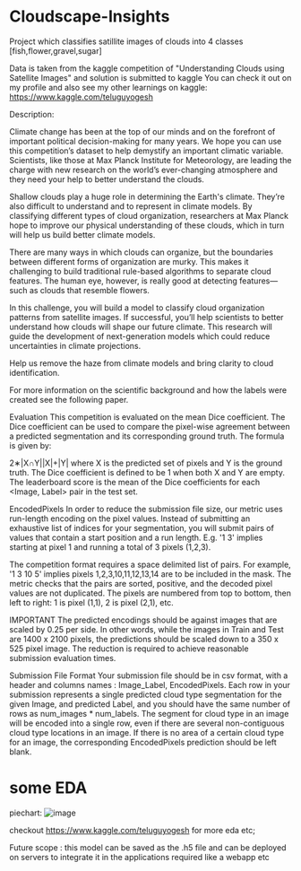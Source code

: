 # Cloudscape-Insights

Project which classifies satillite images of clouds into 4 classes [fish,flower,gravel,sugar]

Data is taken from the kaggle competition of "Understanding Clouds using Satellite Images" and solution is submitted to kaggle You can check it out on my profile and also see my other learnings on kaggle: https://www.kaggle.com/teluguyogesh

Description:

Climate change has been at the top of our minds and on the forefront of important political decision-making for many years. We hope you can use this competition’s dataset to help demystify an important climatic variable. Scientists, like those at Max Planck Institute for Meteorology, are leading the charge with new research on the world’s ever-changing atmosphere and they need your help to better understand the clouds.

Shallow clouds play a huge role in determining the Earth's climate. They’re also difficult to understand and to represent in climate models. By classifying different types of cloud organization, researchers at Max Planck hope to improve our physical understanding of these clouds, which in turn will help us build better climate models.

There are many ways in which clouds can organize, but the boundaries between different forms of organization are murky. This makes it challenging to build traditional rule-based algorithms to separate cloud features. The human eye, however, is really good at detecting features—such as clouds that resemble flowers.

In this challenge, you will build a model to classify cloud organization patterns from satellite images. If successful, you’ll help scientists to better understand how clouds will shape our future climate. This research will guide the development of next-generation models which could reduce uncertainties in climate projections.

Help us remove the haze from climate models and bring clarity to cloud identification.

For more information on the scientific background and how the labels were created see the following paper.

Evaluation
This competition is evaluated on the mean Dice coefficient. The Dice coefficient can be used to compare the pixel-wise agreement between a predicted segmentation and its corresponding ground truth. The formula is given by:

2∗|X∩Y||X|+|Y|
where X is the predicted set of pixels and Y is the ground truth. The Dice coefficient is defined to be 1 when both X and Y are empty. The leaderboard score is the mean of the Dice coefficients for each <Image, Label> pair in the test set.

EncodedPixels
In order to reduce the submission file size, our metric uses run-length encoding on the pixel values. Instead of submitting an exhaustive list of indices for your segmentation, you will submit pairs of values that contain a start position and a run length. E.g. '1 3' implies starting at pixel 1 and running a total of 3 pixels (1,2,3).

The competition format requires a space delimited list of pairs. For example, '1 3 10 5' implies pixels 1,2,3,10,11,12,13,14 are to be included in the mask. The metric checks that the pairs are sorted, positive, and the decoded pixel values are not duplicated. The pixels are numbered from top to bottom, then left to right: 1 is pixel (1,1), 2 is pixel (2,1), etc.

IMPORTANT
The predicted encodings should be against images that are scaled by 0.25 per side. In other words, while the images in Train and Test are 1400 x 2100 pixels, the predictions should be scaled down to a 350 x 525 pixel image. The reduction is required to achieve reasonable submission evaluation times.

Submission File Format
Your submission file should be in csv format, with a header and columns names : Image_Label, EncodedPixels. Each row in your submission represents a single predicted cloud type segmentation for the given Image, and predicted Label, and you should have the same number of rows as num_images * num_labels. The segment for cloud type in an image will be encoded into a single row, even if there are several non-contiguous cloud type locations in an image. If there is no area of a certain cloud type for an image, the corresponding EncodedPixels prediction should be left blank.

# some EDA

piechart: ![image](https://github.com/user-attachments/assets/bb5fd180-a156-4c6f-ad3e-a26f073f6230)

checkout https://www.kaggle.com/teluguyogesh for more eda etc;




Future scope : this model can be saved as the .h5 file and can be deployed on servers to integrate it in the applications required like a webapp etc
